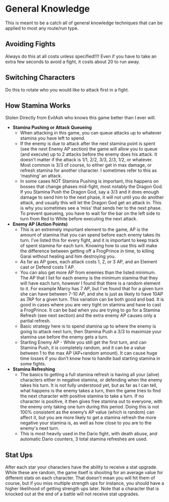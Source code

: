 # General Knowledge

This is meant to be a catch all of general knowledge techniques that can be
applied to most any route/run type.

## Avoiding Fights

Always do this at all costs unless specified!!!! Even if you have to take an
extra few seconds to avoid a fight, it costs about 20 to run away.

## Switching Characters

Do this to rotate who you would like to attack first in a fight.

## How Stamina Works

Stolen Directly from EvilAsh who knows this game better than I ever will.

  * **Stamina Pushing or Attack Queueing**
    * When attacking in this game, you can queue attacks up to whatever stamina
      you have left to spend. 
    * If the enemy is due to attack after the next stamina point is spent (see
      the next Enemy AP section) the game will allow you to queue (and execute)
      up to 2 attacks before the enemy does his attack. It doesn’t matter if the
      attack is 1/1, 2/2, 3/3, 2/3, 1/2, or whatever.  Most common is 3/3 of
      course, to either get in max damage, or refresh stamina for another
      character.  I sometimes refer to this as ‘mashing’ an attack.
    * In some cases NOT Stamina Pushing is important, this happens on bosses
      that change phases mid-fight, most notably the Dragon God. If you Stamina
      Push the Dragon God, say a 3/3 and it does enough damage to send him to
      the next phase, it will not until you do another attack, and usually this
      will let the Dragon God get an attack in. This is why you sometimes see a
      ‘miss’ that sends her to the next phase.  To prevent queueing, you have to
      wait for the bar on the left side to turn from Red to White before
      executing the next attack.
  * **Enemy AP (Action Points)**
    * This is an extremely important element to the game, AP is the amount of
      stamina that you can spend before each enemy takes its turn. I’ve listed
      this for every fight, and it is important to keep track of spent stamina
      for each turn.  Knowing how to use this will make the difference between
      getting off a FrogPrince in time, to killing Garai without healing and him
      destroying you.
    * As far as AP goes, each attack costs 1, 2, or 3 AP, and an Element cast or
      Defend costs 1 AP.
    * You can also get more AP from enemies than the listed minimum. The AP that
      I list for each enemy is the minimum stamina that they will have each
      turn, however I found that there is a random element to it. For example
      Marcy has 7 AP, but I’ve found that for a given turn she can have between
      7-10 AP, and she is just as likely to have 10AP as 7AP for a given turn.
      This variation can be both good and bad. It is good in cases where you are
      very tight on stamina and have to cast a FrogPrince. It can be bad when
      you are trying to go for a Stamina Refresh (see next section) and the
      extra enemy AP causes only a partial refresh.
    * Basic strategy here is to spend stamina up to where the enemy is going to
      attack next turn, then Stamina Push a 3/3 to maximize your stamina use
      before the enemy gets a turn.
    * Starting Enemy AP - While you still get the first turn, and can Stamina
      Push, it is completely random, and it can be a value between 1 to the max
      AP (AP+random amount). It can cause huge time losses if you don’t know how
      to handle bad starting stamina in some fights.
  * **Stamina Refreshing**
    * The basics to getting a full stamina refresh is having all your (alive)
      characters either in negative stamina, or defending when the enemy takes
      his turn. It is not fully understood yet, but as far as I can tell, what
      happens is the enemy takes a turn, then the game tries to find the next
      character with positive stamina to take a turn. If no character is
      positive, it then gives free stamina out to everyone, with the enemy only
      taking one turn during this period. Doing this is not 100% consistent as
      the enemy’s AP value (which is random) can affect it, but you are more
      likely to get a stamina refresh the more negative your stamina is, as well
      as how close to you are to the enemy's next turn.
    * This is most heavily used in the Dario fight, with death abuse, and
      automatic Dario counters, 3 total stamina refreshes are used.

## Stat Ups

After each star your characters have the ability to receive a stat upgrade.
While these are random, the game itself is shooting for an average value for
different stats on each character. That doesn't mean you will hit them of
course, but if you miss multiple strength ups for instance, you should have a
higher likelihood of getting strength ups later. Note that a character that is
knocked out at the end of a battle will not receive stat upgrades.